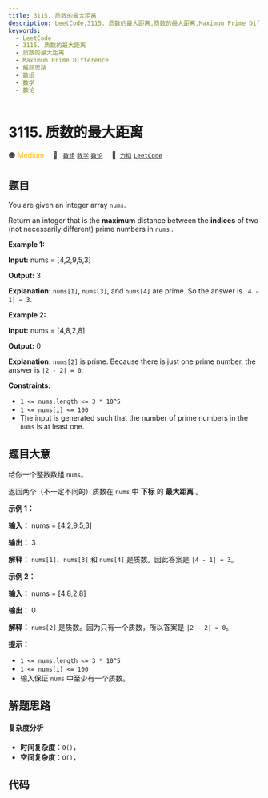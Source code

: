 ```yaml
---
title: 3115. 质数的最大距离
description: LeetCode,3115. 质数的最大距离,质数的最大距离,Maximum Prime Difference,解题思路,数组,数学,数论
keywords:
  - LeetCode
  - 3115. 质数的最大距离
  - 质数的最大距离
  - Maximum Prime Difference
  - 解题思路
  - 数组
  - 数学
  - 数论
---
```


# 3115. 质数的最大距离

🟠 <font color=#ffb800>Medium</font>&emsp; 🔖&ensp; [`数组`](/tag/array.md) [`数学`](/tag/math.md) [`数论`](/tag/number-theory.md)&emsp; 🔗&ensp;[`力扣`](https://leetcode.cn/problems/maximum-prime-difference) [`LeetCode`](https://leetcode.com/problems/maximum-prime-difference)

## 题目

You are given an integer array `nums`.

Return an integer that is the **maximum** distance between the **indices** of
two (not necessarily different) prime numbers in `nums` _._



**Example 1:**

**Input:** nums = [4,2,9,5,3]

**Output:** 3

**Explanation:** `nums[1]`, `nums[3]`, and `nums[4]` are prime. So the answer
is `|4 - 1| = 3`.

**Example 2:**

**Input:** nums = [4,8,2,8]

**Output:** 0

**Explanation:** `nums[2]` is prime. Because there is just one prime number,
the answer is `|2 - 2| = 0`.



**Constraints:**

  * `1 <= nums.length <= 3 * 10^5`
  * `1 <= nums[i] <= 100`
  * The input is generated such that the number of prime numbers in the `nums` is at least one.


## 题目大意

给你一个整数数组 `nums`。

返回两个（不一定不同的）质数在 `nums` 中 **下标** 的 **最大距离** 。



**示例 1：**

**输入：** nums = [4,2,9,5,3]

**输出：** 3

**解释：** `nums[1]`、`nums[3]` 和 `nums[4]` 是质数。因此答案是 `|4 - 1| = 3`。

**示例 2：**

**输入：** nums = [4,8,2,8]

**输出：** 0

**解释：** `nums[2]` 是质数。因为只有一个质数，所以答案是 `|2 - 2| = 0`。



**提示：**

  * `1 <= nums.length <= 3 * 10^5`
  * `1 <= nums[i] <= 100`
  * 输入保证 `nums` 中至少有一个质数。


## 解题思路

#### 复杂度分析

- **时间复杂度**：`O()`，
- **空间复杂度**：`O()`，

## 代码

```javascript

```